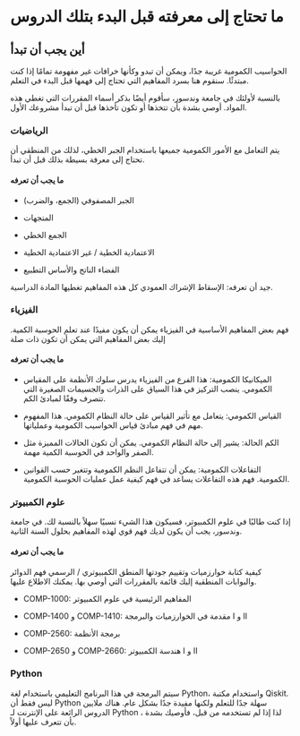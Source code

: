 
# ما تحتاج إلى معرفته قبل البدء بتلك الدروس

## أين يجب أن تبدأ
الحواسيب الكمومية غريبة جدًا، ويمكن أن تبدو وكأنها خرافات غير مفهومة تمامًا إذا كنت مبتدئًا. سنقوم هنا بسرد المفاهيم التي تحتاج إلى فهمها قبل البدء في التعلم.

بالنسبة لأولئك في جامعة وندسور، سأقوم أيضًا بذكر أسماء المقررات التي تغطي هذه المواد. أوصي بشدة بأن تتخذها أو تكون تأخذها قبل أن تبدأ مشروعك الأول.

### الرياضيات
يتم التعامل مع الأمور الكمومية جميعها باستخدام الجبر الخطي، لذلك من المنطقي أن تحتاج إلى معرفة بسيطة بذلك قبل أن تبدأ.

#### ما يجب أن تعرفه
- الجبر المصفوفي (الجمع، والضرب)

- المتجهات

- الجمع الخطي

- الاعتمادية الخطية / غير الاعتمادية الخطية

- الفضاء الناتج والأساس
التطبيع


جيد أن تعرفه:
الإسقاط
الإشراك العمودي
كل هذه المفاهيم تغطيها المادة الدراسية.

### الفيزياء

فهم بعض المفاهيم الأساسية في الفيزياء يمكن أن يكون مفيدًا عند تعلم الحوسبة الكمية. إليك بعض المفاهيم التي يمكن أن تكون ذات صلة

   
#### ما يجب أن تعرفه
-  الميكانيكا الكمومية: هذا الفرع من الفيزياء يدرس سلوك الأنظمة على المقياس الكمومي. ينصب التركيز في هذا السياق على الذرات والجسيمات الصغيرة التي تتصرف وفقًا لمبادئ الكم.

 -   القياس الكمومي: يتعامل مع تأثير القياس على حالة النظام الكمومي. هذا المفهوم مهم في فهم مبادئ قياس الحواسيب الكمومية وعملياتها.

  -  الكم الحالة: يشير إلى حالة النظام الكمومي. يمكن أن تكون الحالات المميزة مثل الصفر والواحد في الحوسبة الكمية مهمة.

   -  التفاعلات الكمومية: يمكن أن تتفاعل النظم الكمومية وتتغير حسب القوانين الكمومية. فهم هذه التفاعلات يساعد في فهم كيفية عمل عمليات الحوسبة الكمومية.

### علوم الكمبيوتر
إذا كنت طالبًا في علوم الكمبيوتر، فسيكون هذا الشيء نسبيًا سهلاً بالنسبة لك. في جامعة وندسور، يجب أن يكون لديك فهم قوي لهذه المفاهيم بحلول السنة الثانية.

#### ما يجب أن تعرفه
كيفية كتابة خوارزميات وتقييم جودتها
المنطق الكمبيوتري / الرسمي
فهم الدوائر والبوابات المنطقية
إليك قائمة بالمقررات التي أوصي بها. يمكنك الاطلاع عليها.

- COMP-1000: المفاهيم الرئيسية في علوم الكمبيوتر

- COMP-1400 و COMP-1410: مقدمة في الخوارزميات والبرمجة I و II

- COMP-2560: برمجة الأنظمة

- COMP-2650 و COMP-2660: هندسة الكمبيوتر I و II

### Python 
سيتم البرمجة في هذا البرنامج التعليمي باستخدام لغة Python، واستخدام مكتبة Qiskit. ليس فقط أن Python سهلة جدًا للتعلم ولكنها مفيدة جدًا بشكل عام. هناك ملايين الدروس الرائعة على الإنترنت لـ Python ، لذا إذا لم تستخدمه من قبل، فأوصيك بشدة بأن تتعرف عليها أولاً.


